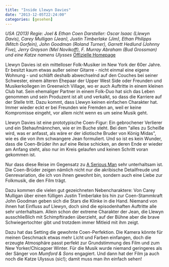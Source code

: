 ```yaml
---
title: "Inside Llewyn Davies"
date: "2013-12-05T22:24:00"
categories: [gesehen]
---
```


*USA (2013)
Regie: Joel & Ethan Coen
Darsteller: Oscar Isaac (Llewyn Davis), Carey Mulligan (Jean), Justin Timberlake (Jim), Ethan Philipps (Mitch Gorfein), John Goodman (Roland Turner), Garrett Hedlund (Johnny Five), Jerry Grayson (Mel Novikoff), F. Murray Abraham (Bud Grossman) und eine Katze namens Ulysses*
[Offizielle Homepage](http://www.insidellewyndavis.de/)

Llewyn Davies ist ein mittelloser Folk-Musiker im New York der 60er Jahre. Er besitzt kaum etwas außer seiner Gitarre - nicht einmal eine eigene Wohnung - und schläft deshalb abwechselnd auf den Couches bei seiner Schwester, einem älteren Ehepaar der Upper West Side oder Freunden und Musikerkollegen im Greenwich Village, wo er auch Auftritte in einem kleinen Club hat. Sein ehemaliger Partner in einem Folk-Duo hat sich das Leben genommen und sein Produzent ist alt und verkalkt, so dass die Karriere auf der Stelle tritt. Dazu kommt, dass Llewyn keinen einfachen Charakter hat. Immer wieder eckt er bei Freunden wie Fremden an, weil er keine Kompromisse eingeht, vor allem nicht wenn es um seine Musik geht.

Llewyn Davies ist eine prototypische Coen-Figur: Ein gebrochener Verlierer und ein Stehaufmännchen, wie er im Buche steht. Bei dem "alles zu Scheiße wird, was er anfasst, als wäre er der idiotische Bruder von König Midas", wie es die von ihm schwangere Jean formuliert. Und so ist es kein Wunder, dass die Coen-Brüder ihn auf eine Reise schicken, an deren Ende er wieder am Anfang steht, also nur im Kreis gelaufen und keinen Schritt voran gekommen ist.

Nur dass diese Reise im Gegensatz zu [A Serious Man](/blog/2010/01/31/a-serious-man/) sehr unterhaltsam ist. Die Coen-Brüder zeigen nämlich nicht nur die akribische Detailfreude und Genrevariation, die ich von ihnen gewohnt bin, sondern auch eine Liebe zur Folkmusik, die den Film trägt.

Dazu kommen die vielen gut gezeichneten Nebencharaktere: Von Carey Mulligan über einen fülligen Justin Timberlake bis hin zur Coen-Stammkraft John Goodman geben sich die Stars die Klinke in die Hand. Niemand von ihnen hat Einfluss auf Llewyn, doch sind die episodenhaften Auftritte alle sehr unterhaltsam. Allein schon der extreme Charakter der Jean, die Llewyn ausschließlich mit Schimpftiraden überzieht, auf der Bühne aber die brave Schwiegertochter gibt und trotzdem immer Mitleid mit ihm zeigt.

Dazu hat das Setting die gewohnte Coen-Perfektion. Die Kamera könnte für meinen Geschmack etwas mehr Licht und Farben einfangen, doch die erzeugte Atmosphäre passt perfekt zur Grundstimmung des Film und zum New Yorker/Chicagoer Winter. Für die Musik wurde niemand geringeres als der Sänger von *Mumford & Sons* engagiert. Und dann hat der Film ja auch noch die Katze Ulyssus (sic!); damit muss man ihn einfach sehen!